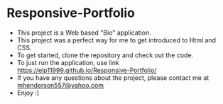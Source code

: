 # Responsive-Portfolio

* This project is a Web based "Bio" application.
* This project was a perfect way for me to get introduced to Html and CSS.
* To get started, clone the repository and check out the code.
* To just run the application, use link https://elp11999.github.io/Responsive-Portfolio/
* If you have any questions about the project, please contact me at mhenderson557@yahoo.com
* Enjoy :) 